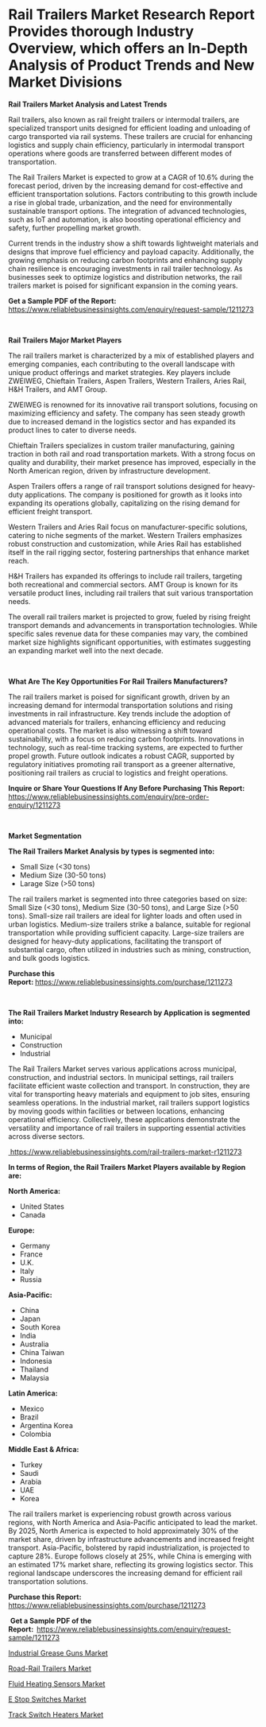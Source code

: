 <p><h1>Rail Trailers Market Research Report Provides thorough Industry Overview, which offers an In-Depth Analysis of Product Trends and New Market Divisions</h1></p><p><strong>Rail Trailers Market Analysis and Latest Trends</strong></p>
<p><p>Rail trailers, also known as rail freight trailers or intermodal trailers, are specialized transport units designed for efficient loading and unloading of cargo transported via rail systems. These trailers are crucial for enhancing logistics and supply chain efficiency, particularly in intermodal transport operations where goods are transferred between different modes of transportation.</p><p>The Rail Trailers Market is expected to grow at a CAGR of 10.6% during the forecast period, driven by the increasing demand for cost-effective and efficient transportation solutions. Factors contributing to this growth include a rise in global trade, urbanization, and the need for environmentally sustainable transport options. The integration of advanced technologies, such as IoT and automation, is also boosting operational efficiency and safety, further propelling market growth.</p><p>Current trends in the industry show a shift towards lightweight materials and designs that improve fuel efficiency and payload capacity. Additionally, the growing emphasis on reducing carbon footprints and enhancing supply chain resilience is encouraging investments in rail trailer technology. As businesses seek to optimize logistics and distribution networks, the rail trailers market is poised for significant expansion in the coming years.</p></p>
<p><strong>Get a Sample PDF of the Report:&nbsp;</strong> <a href="https://www.reliablebusinessinsights.com/enquiry/request-sample/1211273?utm_campaign=113&utm_medium=2&utm_source=Github&utm_content=ia&utm_term=05102024&utm_id=rail-trailers">https://www.reliablebusinessinsights.com/enquiry/request-sample/1211273</a></p>
<p>&nbsp;</p>
<p><strong>Rail Trailers Major Market Players</strong></p>
<p><p>The rail trailers market is characterized by a mix of established players and emerging companies, each contributing to the overall landscape with unique product offerings and market strategies. Key players include ZWEIWEG, Chieftain Trailers, Aspen Trailers, Western Trailers, Aries Rail, H&H Trailers, and AMT Group.</p><p>ZWEIWEG is renowned for its innovative rail transport solutions, focusing on maximizing efficiency and safety. The company has seen steady growth due to increased demand in the logistics sector and has expanded its product lines to cater to diverse needs. </p><p>Chieftain Trailers specializes in custom trailer manufacturing, gaining traction in both rail and road transportation markets. With a strong focus on quality and durability, their market presence has improved, especially in the North American region, driven by infrastructure development.</p><p>Aspen Trailers offers a range of rail transport solutions designed for heavy-duty applications. The company is positioned for growth as it looks into expanding its operations globally, capitalizing on the rising demand for efficient freight transport.</p><p>Western Trailers and Aries Rail focus on manufacturer-specific solutions, catering to niche segments of the market. Western Trailers emphasizes robust construction and customization, while Aries Rail has established itself in the rail rigging sector, fostering partnerships that enhance market reach.</p><p>H&H Trailers has expanded its offerings to include rail trailers, targeting both recreational and commercial sectors. AMT Group is known for its versatile product lines, including rail trailers that suit various transportation needs.</p><p>The overall rail trailers market is projected to grow, fueled by rising freight transport demands and advancements in transportation technologies. While specific sales revenue data for these companies may vary, the combined market size highlights significant opportunities, with estimates suggesting an expanding market well into the next decade.</p></p>
<p>&nbsp;</p>
<p><strong>What Are The Key Opportunities For Rail Trailers Manufacturers?</strong></p>
<p><p>The rail trailers market is poised for significant growth, driven by an increasing demand for intermodal transportation solutions and rising investments in rail infrastructure. Key trends include the adoption of advanced materials for trailers, enhancing efficiency and reducing operational costs. The market is also witnessing a shift toward sustainability, with a focus on reducing carbon footprints. Innovations in technology, such as real-time tracking systems, are expected to further propel growth. Future outlook indicates a robust CAGR, supported by regulatory initiatives promoting rail transport as a greener alternative, positioning rail trailers as crucial to logistics and freight operations.</p></p>
<p><strong>Inquire or Share Your Questions If Any Before Purchasing This Report:</strong> <a href="https://www.reliablebusinessinsights.com/enquiry/pre-order-enquiry/1211273?utm_campaign=113&utm_medium=2&utm_source=Github&utm_content=ia&utm_term=05102024&utm_id=rail-trailers">https://www.reliablebusinessinsights.com/enquiry/pre-order-enquiry/1211273</a></p>
<p>&nbsp;</p>
<p><strong>Market Segmentation</strong></p>
<p><strong>The Rail Trailers Market Analysis by types is segmented into:</strong></p>
<p><ul><li>Small Size (<30 tons)</li><li>Medium Size (30-50 tons)</li><li>Larage Size (>50 tons)</li></ul></p>
<p><p>The rail trailers market is segmented into three categories based on size: Small Size (<30 tons), Medium Size (30-50 tons), and Large Size (>50 tons). Small-size rail trailers are ideal for lighter loads and often used in urban logistics. Medium-size trailers strike a balance, suitable for regional transportation while providing sufficient capacity. Large-size trailers are designed for heavy-duty applications, facilitating the transport of substantial cargo, often utilized in industries such as mining, construction, and bulk goods logistics.</p></p>
<p><strong>Purchase this Report:&nbsp;</strong><a href="https://www.reliablebusinessinsights.com/purchase/1211273?utm_campaign=113&utm_medium=2&utm_source=Github&utm_content=ia&utm_term=05102024&utm_id=rail-trailers">https://www.reliablebusinessinsights.com/purchase/1211273</a></p>
<p>&nbsp;</p>
<p><strong>The Rail Trailers Market Industry Research by Application is segmented into:</strong></p>
<p><ul><li>Municipal</li><li>Construction</li><li>Industrial</li></ul></p>
<p><p>The Rail Trailers Market serves various applications across municipal, construction, and industrial sectors. In municipal settings, rail trailers facilitate efficient waste collection and transport. In construction, they are vital for transporting heavy materials and equipment to job sites, ensuring seamless operations. In the industrial market, rail trailers support logistics by moving goods within facilities or between locations, enhancing operational efficiency. Collectively, these applications demonstrate the versatility and importance of rail trailers in supporting essential activities across diverse sectors.</p></p>
<p><a href="https://www.reliablebusinessinsights.com/rail-trailers-market-r1211273?utm_campaign=113&utm_medium=2&utm_source=Github&utm_content=ia&utm_term=05102024&utm_id=rail-trailers">&nbsp;https://www.reliablebusinessinsights.com/rail-trailers-market-r1211273</a></p>
<p><strong>In terms of Region, the Rail Trailers Market Players available by Region are:</strong></p>
<p>
    <p> <strong> North America: </strong>
        <ul>
            <li>United States</li>
            <li>Canada</li>
        </ul>
        </p> 
    <p> <strong> Europe: </strong>
        <ul>
            <li>Germany</li>
            <li>France</li>
            <li>U.K.</li>
            <li>Italy</li>
            <li>Russia</li>
        </ul>
        </p> 
    <p> <strong> Asia-Pacific: </strong>
        <ul>
            <li>China</li>
            <li>Japan</li>
            <li>South Korea</li>
            <li>India</li>
            <li>Australia</li>
            <li>China Taiwan</li>
            <li>Indonesia</li>
            <li>Thailand</li>
            <li>Malaysia</li>
        </ul>
        </p> 
    <p> <strong> Latin America: </strong>
        <ul>
            <li>Mexico</li>
            <li>Brazil</li>
            <li>Argentina Korea</li>
            <li>Colombia</li>
        </ul>
        </p> 
    <p> <strong> Middle East & Africa: </strong>
        <ul>
            <li>Turkey</li>
            <li>Saudi</li>
            <li>Arabia</li>
            <li>UAE</li>
            <li>Korea</li>
        </ul>
    </p>
    </p>
<p><p>The rail trailers market is experiencing robust growth across various regions, with North America and Asia-Pacific anticipated to lead the market. By 2025, North America is expected to hold approximately 30% of the market share, driven by infrastructure advancements and increased freight transport. Asia-Pacific, bolstered by rapid industrialization, is projected to capture 28%. Europe follows closely at 25%, while China is emerging with an estimated 17% market share, reflecting its growing logistics sector. This regional landscape underscores the increasing demand for efficient rail transportation solutions.</p></p>
<p><strong>Purchase this Report: </strong><a href="https://www.reliablebusinessinsights.com/purchase/1211273?utm_campaign=113&utm_medium=2&utm_source=Github&utm_content=ia&utm_term=05102024&utm_id=rail-trailers">https://www.reliablebusinessinsights.com/purchase/1211273</a></p>
<p>&nbsp;<strong>Get a Sample PDF of the Report:&nbsp;&nbsp;</strong><a href="https://www.reliablebusinessinsights.com/enquiry/request-sample/1211273?utm_campaign=113&utm_medium=2&utm_source=Github&utm_content=ia&utm_term=05102024&utm_id=rail-trailers">https://www.reliablebusinessinsights.com/enquiry/request-sample/1211273</a></p>
<p><strong></strong></p>
<p><p><a href="https://www.linkedin.com/pulse/industrial-grease-guns-market-forecasts-trends-impact-analysis-wrxxe?utm_campaign=113&utm_medium=2&utm_source=Github&utm_content=ia&utm_term=05102024&utm_id=rail-trailers">Industrial Grease Guns Market</a></p><p><a href="https://github.com/EugeneMBlackman/Market-Research-Report-List-1/blob/main/road-rail-trailers-market.md?utm_campaign=113&utm_medium=2&utm_source=Github&utm_content=ia&utm_term=05102024&utm_id=rail-trailers">Road-Rail Trailers Market</a></p><p><a href="https://issuu.com/reportprime-2/docs/fluid-heating-sensors-market-size-2_7739b7e253d567?utm_campaign=113&utm_medium=2&utm_source=Github&utm_content=ia&utm_term=05102024&utm_id=rail-trailers">Fluid Heating Sensors Market</a></p><p><a href="https://issuu.com/reportprime-2/docs/e-stop-switches-market-size-2030.pp_41406554e9e8a2?utm_campaign=113&utm_medium=2&utm_source=Github&utm_content=ia&utm_term=05102024&utm_id=rail-trailers">E Stop Switches Market</a></p><p><a href="https://github.com/WILSONTANNISHA/Market-Research-Report-List-1/blob/main/track-switch-heaters-market.md?utm_campaign=113&utm_medium=2&utm_source=Github&utm_content=ia&utm_term=05102024&utm_id=rail-trailers">Track Switch Heaters Market</a></p></p>